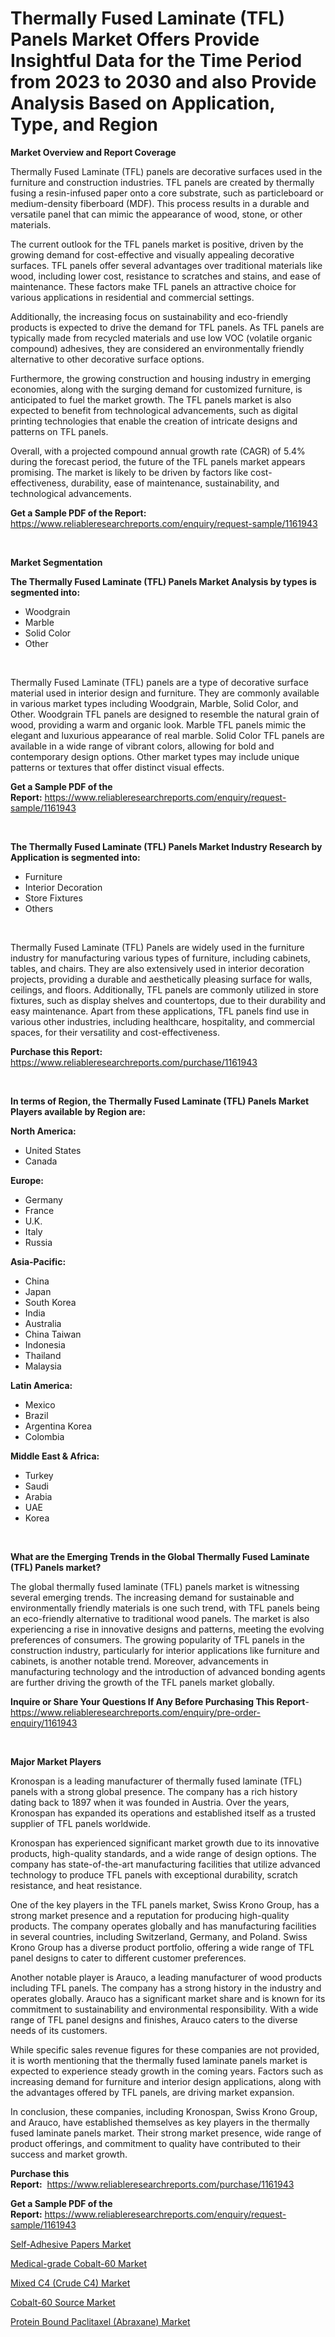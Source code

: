 <p><h1>Thermally Fused Laminate (TFL) Panels Market Offers Provide Insightful Data for the Time Period from 2023 to 2030 and also Provide Analysis Based on Application, Type, and Region</h1></p><p><strong>Market Overview and Report Coverage</strong></p>
<p><p>Thermally Fused Laminate (TFL) panels are decorative surfaces used in the furniture and construction industries. TFL panels are created by thermally fusing a resin-infused paper onto a core substrate, such as particleboard or medium-density fiberboard (MDF). This process results in a durable and versatile panel that can mimic the appearance of wood, stone, or other materials.</p><p>The current outlook for the TFL panels market is positive, driven by the growing demand for cost-effective and visually appealing decorative surfaces. TFL panels offer several advantages over traditional materials like wood, including lower cost, resistance to scratches and stains, and ease of maintenance. These factors make TFL panels an attractive choice for various applications in residential and commercial settings.</p><p>Additionally, the increasing focus on sustainability and eco-friendly products is expected to drive the demand for TFL panels. As TFL panels are typically made from recycled materials and use low VOC (volatile organic compound) adhesives, they are considered an environmentally friendly alternative to other decorative surface options.</p><p>Furthermore, the growing construction and housing industry in emerging economies, along with the surging demand for customized furniture, is anticipated to fuel the market growth. The TFL panels market is also expected to benefit from technological advancements, such as digital printing technologies that enable the creation of intricate designs and patterns on TFL panels.</p><p>Overall, with a projected compound annual growth rate (CAGR) of 5.4% during the forecast period, the future of the TFL panels market appears promising. The market is likely to be driven by factors like cost-effectiveness, durability, ease of maintenance, sustainability, and technological advancements.</p></p>
<p><strong>Get a Sample PDF of the Report:</strong> <a href="https://www.reliableresearchreports.com/enquiry/request-sample/1161943">https://www.reliableresearchreports.com/enquiry/request-sample/1161943</a></p>
<p>&nbsp;</p>
<p><strong>Market Segmentation</strong></p>
<p><strong>The Thermally Fused Laminate (TFL) Panels Market Analysis by types is segmented into:</strong></p>
<p><ul><li>Woodgrain</li><li>Marble</li><li>Solid Color</li><li>Other</li></ul></p>
<p>&nbsp;</p>
<p><p>Thermally Fused Laminate (TFL) panels are a type of decorative surface material used in interior design and furniture. They are commonly available in various market types including Woodgrain, Marble, Solid Color, and Other. Woodgrain TFL panels are designed to resemble the natural grain of wood, providing a warm and organic look. Marble TFL panels mimic the elegant and luxurious appearance of real marble. Solid Color TFL panels are available in a wide range of vibrant colors, allowing for bold and contemporary design options. Other market types may include unique patterns or textures that offer distinct visual effects.</p></p>
<p><strong>Get a Sample PDF of the Report:</strong>&nbsp;<a href="https://www.reliableresearchreports.com/enquiry/request-sample/1161943">https://www.reliableresearchreports.com/enquiry/request-sample/1161943</a></p>
<p>&nbsp;</p>
<p><strong>The Thermally Fused Laminate (TFL) Panels Market Industry Research by Application is segmented into:</strong></p>
<p><ul><li>Furniture</li><li>Interior Decoration</li><li>Store Fixtures</li><li>Others</li></ul></p>
<p>&nbsp;</p>
<p><p>Thermally Fused Laminate (TFL) Panels are widely used in the furniture industry for manufacturing various types of furniture, including cabinets, tables, and chairs. They are also extensively used in interior decoration projects, providing a durable and aesthetically pleasing surface for walls, ceilings, and floors. Additionally, TFL panels are commonly utilized in store fixtures, such as display shelves and countertops, due to their durability and easy maintenance. Apart from these applications, TFL panels find use in various other industries, including healthcare, hospitality, and commercial spaces, for their versatility and cost-effectiveness.</p></p>
<p><strong>Purchase this Report:</strong>&nbsp; <a href="https://www.reliableresearchreports.com/purchase/1161943">https://www.reliableresearchreports.com/purchase/1161943</a></p>
<p>&nbsp;</p>
<p><strong>In terms of Region, the Thermally Fused Laminate (TFL) Panels Market Players available by Region are:</strong></p>
<p>
    <p> <strong> North America: </strong>
        <ul>
            <li>United States</li>
            <li>Canada</li>
        </ul>
        </p> 
    <p> <strong> Europe: </strong>
        <ul>
            <li>Germany</li>
            <li>France</li>
            <li>U.K.</li>
            <li>Italy</li>
            <li>Russia</li>
        </ul>
        </p> 
    <p> <strong> Asia-Pacific: </strong>
        <ul>
            <li>China</li>
            <li>Japan</li>
            <li>South Korea</li>
            <li>India</li>
            <li>Australia</li>
            <li>China Taiwan</li>
            <li>Indonesia</li>
            <li>Thailand</li>
            <li>Malaysia</li>
        </ul>
        </p> 
    <p> <strong> Latin America: </strong>
        <ul>
            <li>Mexico</li>
            <li>Brazil</li>
            <li>Argentina Korea</li>
            <li>Colombia</li>
        </ul>
        </p> 
    <p> <strong> Middle East & Africa: </strong>
        <ul>
            <li>Turkey</li>
            <li>Saudi</li>
            <li>Arabia</li>
            <li>UAE</li>
            <li>Korea</li>
        </ul>
    </p>
    </p>
<p>&nbsp;</p>
<p><strong>What are the Emerging Trends in the Global Thermally Fused Laminate (TFL) Panels market?</strong></p>
<p><p>The global thermally fused laminate (TFL) panels market is witnessing several emerging trends. The increasing demand for sustainable and environmentally friendly materials is one such trend, with TFL panels being an eco-friendly alternative to traditional wood panels. The market is also experiencing a rise in innovative designs and patterns, meeting the evolving preferences of consumers. The growing popularity of TFL panels in the construction industry, particularly for interior applications like furniture and cabinets, is another notable trend. Moreover, advancements in manufacturing technology and the introduction of advanced bonding agents are further driving the growth of the TFL panels market globally.</p></p>
<p><strong>Inquire or Share Your Questions If Any Before Purchasing This Report</strong>- <a href="https://www.reliableresearchreports.com/enquiry/pre-order-enquiry/1161943">https://www.reliableresearchreports.com/enquiry/pre-order-enquiry/1161943</a></p>
<p>&nbsp;</p>
<p><strong>Major Market Players</strong></p>
<p><p>Kronospan is a leading manufacturer of thermally fused laminate (TFL) panels with a strong global presence. The company has a rich history dating back to 1897 when it was founded in Austria. Over the years, Kronospan has expanded its operations and established itself as a trusted supplier of TFL panels worldwide.</p><p>Kronospan has experienced significant market growth due to its innovative products, high-quality standards, and a wide range of design options. The company has state-of-the-art manufacturing facilities that utilize advanced technology to produce TFL panels with exceptional durability, scratch resistance, and heat resistance.</p><p>One of the key players in the TFL panels market, Swiss Krono Group, has a strong market presence and a reputation for producing high-quality products. The company operates globally and has manufacturing facilities in several countries, including Switzerland, Germany, and Poland. Swiss Krono Group has a diverse product portfolio, offering a wide range of TFL panel designs to cater to different customer preferences.</p><p>Another notable player is Arauco, a leading manufacturer of wood products including TFL panels. The company has a strong history in the industry and operates globally. Arauco has a significant market share and is known for its commitment to sustainability and environmental responsibility. With a wide range of TFL panel designs and finishes, Arauco caters to the diverse needs of its customers.</p><p>While specific sales revenue figures for these companies are not provided, it is worth mentioning that the thermally fused laminate panels market is expected to experience steady growth in the coming years. Factors such as increasing demand for furniture and interior design applications, along with the advantages offered by TFL panels, are driving market expansion.</p><p>In conclusion, these companies, including Kronospan, Swiss Krono Group, and Arauco, have established themselves as key players in the thermally fused laminate panels market. Their strong market presence, wide range of product offerings, and commitment to quality have contributed to their success and market growth.</p></p>
<p><strong>Purchase this Report:</strong>&nbsp;&nbsp;<a href="https://www.reliableresearchreports.com/purchase/1161943">https://www.reliableresearchreports.com/purchase/1161943</a></p>
<p></p>
<p><strong>Get a Sample PDF of the Report:</strong>&nbsp;<a href="https://www.reliableresearchreports.com/enquiry/request-sample/1161943">https://www.reliableresearchreports.com/enquiry/request-sample/1161943</a></p>
<p><p><a href="https://github.com/pizolina/Market-Research-Report-List-2/blob/main/self-adhesive-papers-market.md">Self-Adhesive Papers Market</a></p><p><a href="https://github.com/castoriffic/Market-Research-Report-List-2/blob/main/medical-grade-cobalt-60-market.md">Medical-grade Cobalt-60 Market</a></p><p><a href="https://github.com/ashepherd82/Market-Research-Report-List-2/blob/main/mixed-c4-crude-c4-market.md">Mixed C4 (Crude C4) Market</a></p><p><a href="https://github.com/mabutironaldo/Market-Research-Report-List-2/blob/main/cobalt-60-source-market.md">Cobalt-60 Source Market</a></p><p><a href="https://github.com/lbird53714/Market-Research-Report-List-2/blob/main/protein-bound-paclitaxel-abraxane-market.md">Protein Bound Paclitaxel (Abraxane) Market</a></p></p>